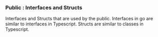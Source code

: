 
### Public : Interfaces and Structs
Interfaces and Structs that are used by the public.
Interfaces in go are similar to interfaces in Typescript.
Structs are similar to classes in Typescript.